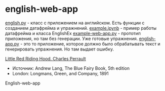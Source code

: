 # english-web-app

[english.py](https://github.com/thegreatartem/english-web-app/blob/master/english.py) - класс с приложением на английском. Есть функции с созданием датафрейма и упражнений.
[example.ipynb](https://github.com/thegreatartem/english-web-app/blob/master/example.ipynb) - пример работы датафрейма и класса EnglishEx
[example-web-app.py](https://github.com/thegreatartem/english-web-app/blob/master/example-web-app.py) - прототип приложения, но там без генерации. Уже готовые упражнения.
[english-app.py](https://github.com/thegreatartem/english-web-app/blob/master/english-app.py) - это то приложение, которое должно было обрабатывать текст и генерировать упражнения. Но там выдает ошибку.

[Little Red Riding Hood. Charles Perrault](https://github.com/thegreatartem/english-web-app/blob/master/Little_Red_Riding_Hood_Charles_Perrault.txt)
- Источник: Andrew Lang, The Blue Fairy Book, 5th edition
- London: Longmans, Green, and Company, 1891

English-web-app


